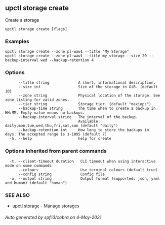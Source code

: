 ## upctl storage create

Create a storage

```
upctl storage create [flags]
```

### Examples

```
upctl storage create --zone pl-waw1 --title "My Storage"
upctl storage create --zone pl-waw1 --title my_storage --size 20 --backup-interval wed --backup-retention 4
```

### Options

```
      --title string             A short, informational description.
      --size int                 Size of the storage in GiB. (default 10)
      --zone string              Physical location of the storage. See zone listing for valid zones.
      --tier string              Storage tier. (default "maxiops")
      --backup-time string       The time when to create a backup in HH:MM. Empty value means no backups.
      --backup-interval string   The interval of the backup.
                                 Available: daily,mon,tue,wed,thu,fri,sat,sun (default "daily")
      --backup-retention int     How long to store the backups in days. The accepted range is 1-1095 (default 7)
  -h, --help                     help for create
```

### Options inherited from parent commands

```
  -t, --client-timeout duration   CLI timeout when using interactive mode on some commands
      --colours                   Use terminal colours (default true)
      --config string             Config file
  -o, --output string             Output format (supported: json, yaml and human) (default "human")
```

### SEE ALSO

* [upctl storage](upctl_storage.md)	 - Manage storages

###### Auto generated by spf13/cobra on 4-May-2021
